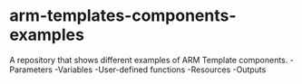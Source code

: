 # arm-templates-components-examples
 A repository that shows different examples of ARM Template components.
 -Parameters
 -Variables
 -User-defined functions
 -Resources
 -Outputs
